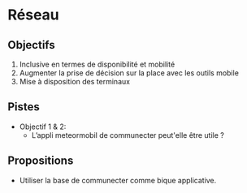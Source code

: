 
Réseau
===

## Objectifs

1. Inclusive en termes de disponibilité et mobilité
2. Augmenter la prise de décision sur la place avec les outils mobile
3. Mise à disposition des terminaux

## Pistes

- Objectif 1 & 2:
  - L’appli meteormobil de communecter peut'elle être utile ?

## Propositions

- Utiliser la base de communecter comme bique applicative.

